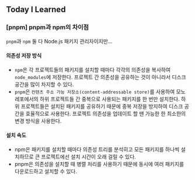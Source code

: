 ## Today I Learned

### [pnpm] pnpm과 npm의 차이점

`pnpm`과 `npm` 둘 다 Node.js 패키지 관리자이지만...

#### 의존성 저장 방식

- `npm`은 각 프로젝트들의 패키지를 설치할 때마다 각각의 의존성을 복사하여 `node_modules`에 저장한다. 프로젝트 간 의존성을 공유하는 것이 아니라서 디스크 공간을 많이 차지할 수 있다.
- `pnpm`은 `컨텐츠 주소 가능 저장소(content-addressable store)`를 사용하여 모노레포에서의 하위 프로젝트들 간 중복으로 사용되는 패키지를 한 번만 설치한다. 하위 프로젝트들은 설치된 패키지를 공유하기 때문에 중복 저장을 방지하여 디스크 공간을 효율적으로 사용한다. 프로젝트 의존성을 업데이트 할 땐 가능한 한 최소한의 변경 방식을 사용한다.

#### 설치 속도

- npm은 패키지를 설치할 때마다 의존성 트리를 분석히고 모든 패키지를 하나씩 설치하므로 큰 프로젝트에선 설치 시간이 오래 걸릴 수 있다.
- pnpm은 의존성을 설치할 때 병렬 처리를 사용하기 때문에 동시에 여러 패키지를 다운로드하고 설치할 수 있다.
